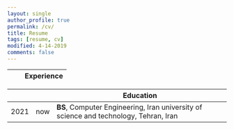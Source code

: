 ```yaml
---
layout: single
author_profile: true
permalink: /cv/
title: Resume
tags: [resume, cv]
modified: 4-14-2019
comments: false
---
```



|    |    | **Experience**                                                             |
|----|----|-------------------------------------------------------------------------------|



|     |    |**Education**                                                               |
|-----|----|----------------------------------------------------------------------------------|
|2021 | now| **BS**, Computer Engineering, Iran university of science and technology, Tehran, Iran               |
